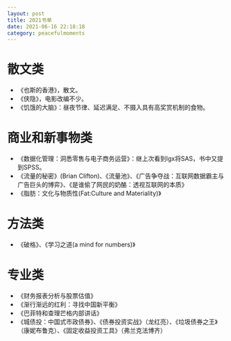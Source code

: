 ```yaml
---
layout: post
title: 2021书单
date: 2021-06-16 22:18:18
category: peacefulmoments
---   
```

# 散文类

+ 《也斯的香港》，散文。
+ 《侠隐》，电影改编不少。
+ 《饥饿的大脑》：昼夜节律、延迟满足、不摄入具有高奖赏机制的食物。

# 商业和新事物类

+ 《数据化管理：洞悉零售与电子商务运营》：继上次看到lgx将SAS，书中又提到SPSS。
+ 《流量的秘密》(Brian Clifton)、《流量池》、《广告争夺战：互联网数据霸主与广告巨头的博弈》、《是谁偷了网民的奶酪：透视互联网的本质》
+ 《脂肪：文化与物质性(Fat:Culture and Materiality)》

# 方法类

+ 《破格》、《学习之道(a mind for numbers)》

# 专业类
+ 《财务报表分析与股票估值》
+ 《渐行渐远的红利：寻找中国新平衡》
+ 《巴菲特和查理芒格内部讲话》
+ 《城债投：中国式市政债券》、《债券投资实战》（龙红亮）、《垃圾债券之王》（康妮布鲁克）、《固定收益投资工具》（弗兰克法博齐）
